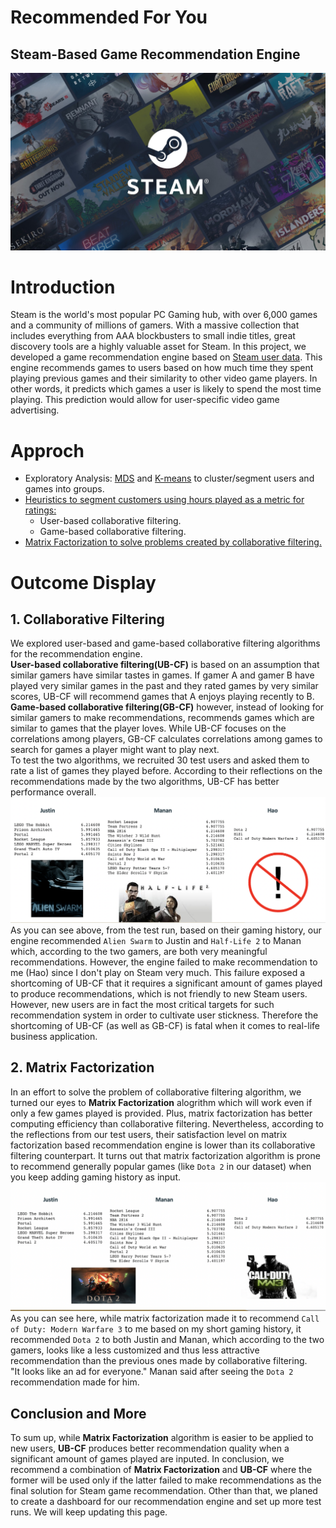 # Recommended For You  
## Steam-Based Game Recommendation Engine  
![intro](steam_intro.jpg)  

# Introduction  
Steam is the world's most popular PC Gaming hub, with over 6,000 games and a community of millions of gamers. With a massive collection that includes everything from AAA blockbusters to small indie titles, great discovery tools are a highly valuable asset for Steam. In this project, we developed a game recommendation engine based on [Steam user data](https://www.kaggle.com/tamber/steam-video-games). This engine recommends games to users based on how much time they spent playing previous games and their similarity to other video game players. In other words, it predicts which games a user is likely to spend the most time playing. This prediction would allow for user-specific video game advertising.   

# Approch  
* Exploratory Analysis: [MDS](https://github.com/haohe1113/Steam-Game-Rcmd-Engine/blob/master/Marketing_MDS_Data_Cleaning.ipynb) and [K-means](https://github.com/haohe1113/Steam-Game-Rcmd-Engine/blob/master/steam_market_segmentation.ipynb) to cluster/segment users and games into groups.  
* [Heuristics to segment customers using hours played as a metric for ratings:](rmcd_engines.ipynb)  
    - User-based collaborative filtering.  
    - Game-based collaborative filtering.  
* [Matrix Factorization to solve problems created by collaborative filtering.](rmcd_engines.ipynb)  




# Outcome Display  
## 1. Collaborative Filtering  
We explored user-based and game-based collaborative filtering algorithms for the recommendation engine.  
**User-based collaborative filtering(UB-CF)** is based on an assumption that similar gamers have similar tastes in games. If gamer A and gamer B have played very similar games in the past and they rated games by very similar scores, UB-CF will recommend games that A enjoys playing recently to B. 
**Game-based collaborative filtering(GB-CF)** however, instead of looking for similar gamers to make recommendations, recommends games which are similar to games that the player loves. While UB-CF focuses on the correlations among players, GB-CF calculates correlations among games to search for games a player might want to play next.  
To test the two algorithms, we recruited 30 test users and asked them to rate a list of games they played before. According to their reflections on the recommendations made by the two algorithms, UB-CF has better performance overall.  
![ubcf-rmcd](ub-cf_rmcd.png) 
As you can see above, from the test run,  based on their gaming history, our engine recommended `Alien Swarm` to Justin and `Half-Life 2` to Manan which, according to the two gamers, are both very meaningful recommendations. However, the engine failed to make recommendation to me (Hao) since I don't play on Steam very much. This failure exposed a shortcoming of UB-CF that it requires a significant amount of games played to produce recommendations, which is not friendly to new Steam users. However, new users are in fact the most critical targets for such recommendation system in order to cultivate user stickness. Therefore the shortcoming of UB-CF (as well as GB-CF) is fatal when it comes to real-life business application.  

## 2. Matrix Factorization 
In an effort to solve the problem of collaborative filtering algorithm, we turned our eyes to **Matrix Factorization** alogrithm which will work even if only a few games played is provided. Plus, matrix factorization has better computing efficiency than collaborative filtering. 
Nevertheless, according to the reflections from our test users, their satisfaction level on matrix factorization based recommendation engine is lower than its collaborative filtering counterpart. It turns out that matrix factorization algorithm is prone to recommend generally popular games (like `Dota 2` in our dataset) when you keep adding gaming history as input.  
![mf-rmcd](mf_rmcd.png)  
As you can see here, while matrix factorization made it to recommend `Call of Duty: Modern Warfare 3` to me based on my short gaming history, it recommended `Dota 2` to both Justin and Manan, which according to the two gamers, looks like a less customized and thus less attractive recommendation than the previous ones made by collaborative filtering.  
"It looks like an ad for everyone." Manan said after seeing the `Dota 2` recommendation made for him.  

## Conclusion and More  
To sum up, while **Matrix Factorization** algorithm is easier to be applied to new users, **UB-CF** produces better recommendation quality when a significant amount of games played are inputed. In conclusion, we recommend a combination of **Matrix Factorization** and **UB-CF** where the former will be used only if the latter failed to make recommendations as the final solution for Steam game recommendation. Other than that, we planed to create a dashboard for our recommendation engine and set up more test runs. We will keep updating this page.

